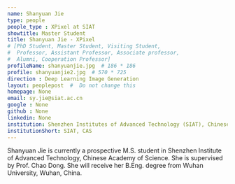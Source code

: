 ```yaml
---
name: Shanyuan Jie
type: people
people_type : XPixel at SIAT
showtitle: Master Student
title: Shanyuan Jie - XPixel
# [PhD Student, Master Student, Visiting Student,
#  Professor, Assistant Professor, Associate professor,
#  Alumni, Cooperation Professor]
profileName: shanyuanjie.jpg  # 186 * 186
profile: shanyuanjie2.jpg  # 570 * 725
direction : Deep Learning Image Generation
layout: peoplepost  #  Do not change this
homepage: None
email: sy.jie@siat.ac.cn
google : None
github : None
linkedin: None
institution: Shenzhen Institutes of Advanced Technology (SIAT), Chinese Academy of Sciences (CAS)
institutionShort: SIAT, CAS
---
```


Shanyuan Jie is currently a prospective M.S. student in Shenzhen Institute of Advanced Technology, Chinese Academy of Science. She is supervised by Prof. Chao Dong. She will receive her B.Eng. degree from Wuhan University, Wuhan, China.
